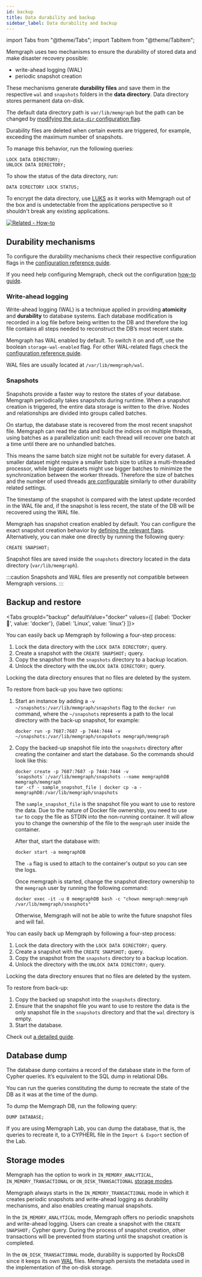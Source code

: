 ```yaml
---
id: backup
title: Data durability and backup
sidebar_label: Data durability and backup
---
```

import Tabs from "@theme/Tabs"; import TabItem from "@theme/TabItem";

Memgraph uses two mechanisms to ensure the durability of stored data and make
disaster recovery possible:

* write-ahead logging (WAL)
* periodic snapshot creation

These mechanisms generate **durability files** and save them in the respective
`wal` and `snapshots` folders in the **data directory**. Data directory stores
permanent data on-disk. 

The default data directory path is `var/lib/memgraph` but the path can be
changed by [modifying the `data-dir` configuration
flag](/memgraph/reference-guide/configuration#other).

Durability files are deleted when certain events are triggered, for example,
exceeding the maximum number of snapshots.

To manage this behavior, run the following queries:

```cypher
LOCK DATA DIRECTORY;
UNLOCK DATA DIRECTORY;
```

To show the status of the data directory, run:

```cypher
DATA DIRECTORY LOCK STATUS;
```

To encrypt the data directory, use
[LUKS](https://gitlab.com/cryptsetup/cryptsetup/) as it works with Memgraph out
of the box and is undetectable from the applications perspective so it shouldn't
break any existing applications. 

[![Related - How-to](https://img.shields.io/static/v1?label=Related&message=How-to&color=blue&style=for-the-badge)](/how-to-guides/create-backup.md)

## Durability mechanisms

To configure the durability mechanisms check their respective configuration
flags in the [configuration reference
guide](/memgraph/reference-guide/configuration#storage). 

If you need help configuring Memgraph, check out the configuration [how-to
guide](/how-to-guides/config-logs.md).

### Write-ahead logging

Write-ahead logging (WAL) is a technique applied in providing **atomicity** and
**durability** to database systems. Each database modification is recorded in a
log file before being written to the DB and therefore the log file contains all
steps needed to reconstruct the DB’s most recent state.

Memgraph has WAL enabled by default. To switch it on and off, use the boolean
`storage-wal-enabled` flag. For other WAL-related flags check the [configuration
reference guide](/memgraph/reference-guide/configuration#storage).

WAL files are usually located at `/var/lib/memgraph/wal`.

### Snapshots
Snapshots provide a faster way to restore the states of your database. Memgraph
periodically takes snapshots during runtime. When a snapshot creation is
triggered, the entire data storage is written to the drive. Nodes and
relationships are divided into groups called batches.

On startup, the database state is recovered from the most recent snapshot file.
Memgraph can read the data and build the indices on multiple threads, using
batches as a parallelization unit: each thread will recover one batch at a time
until there are no unhandled batches.

This means the same batch size might not be suitable for every dataset. A
smaller dataset might require a smaller batch size to utilize a multi-threaded
processor, while bigger datasets might use bigger batches to minimize the
synchronization between the worker threads. Therefore the size of batches and
the number of used threads [are
configurable](/memgraph/reference-guide/configuration#storage) similarly to
other durability related settings.

The timestamp of the snapshot is compared with the latest update recorded in the
WAL file and, if the snapshot is less recent, the state of the DB will be
recovered using the WAL file.

Memgraph has snapshot creation enabled by default. You can configure the exact
snapshot creation behavior by [defining the relevant flags](/memgraph/reference-guide/configuration#storage).
Alternatively, you can make one directly by running the following query:

```opencypher
CREATE SNAPSHOT;
```
Snapshot files are saved inside the `snapshots` directory located in the data directory
(`var/lib/memgraph`). 

:::caution
Snapshots and WAL files are presently not compatible between Memgraph versions.
:::

## Backup and restore

<Tabs
  groupId="backup"
  defaultValue="docker"
  values={[
    {label: 'Docker 🐳', value: 'docker'},
    {label: 'Linux', value: 'linux'}
  ]}>
<TabItem value='docker'>

You can easily back up Memgraph by following a four-step process:

1. Lock the data directory with the `LOCK DATA DIRECTORY;` query.
2. Create a snapshot with the `CREATE SNAPSHOT;` query.
3. Copy the snapshot from the `snapshots` directory to a backup location.
4. Unlock the directory with the `UNLOCK DATA DIRECTORY;` query.

Locking the data directory ensures that no files are deleted by the system. 

To restore from back-up you have two options:

1. Start an instance by adding a `-v ~/snapshots:/var/lib/memgraph/snapshots`
    flag to the `docker run` command, where the `~/snapshots` represents a path to
    the local directory with the back-up snapshot, for example: 

    ```
    docker run -p 7687:7687 -p 7444:7444 -v ~/snapshots:/var/lib/memgraph/snapshots memgraph/memgraph
    ```

2. Copy the backed-up snapshot file into the `snapshots` directory after creating the container and start the database. So the commands should look like this: 

    ```
    docker create -p 7687:7687 -p 7444:7444 -v `snapshots`:/var/lib/memgraph/snapshots --name memgraphDB memgraph/memgraph
    tar -cf - sample_snapshot_file | docker cp -a - memgraphDB:/var/lib/memgraph/snapshots
    ```
    The `sample_snapshot_file` is the snapshot file you want to use to restore the data. Due to the nature of Docker file ownership, you need to use `tar` to copy the file as STDIN into the non-running container. It will allow you to change the ownership of the file to the `memgraph` user inside the container.

    After that, start the database with:
    ```
    docker start -a memgraphDB
    ```
    The `-a` flag is used to attach to the container's output so you can see the logs.

    Once memgraph is started, change the snapshot directory ownership to the `memgraph` user by running the following command:
    ```
    docker exec -it -u 0 memgraphDB bash -c "chown memgraph:memgraph /var/lib/memgraph/snasphots"
    ```
    Otherwise, Memgraph will not be able to write the future snapshot files and will fail.


</TabItem>
<TabItem value='linux'>

You can easily back up Memgraph by following a four-step process:

1. Lock the data directory with the `LOCK DATA DIRECTORY;` query.
2. Create a snapshot with the `CREATE SNAPSHOT;` query.
3. Copy the snapshot from the `snapshots` directory to a backup location.
4. Unlock the directory with the `UNLOCK DATA DIRECTORY;` query.

Locking the data directory ensures that no files are deleted by the system. 

To restore from back-up:

1. Copy the backed up snapshot into the `snapshots` directory.
2. Ensure that the snapshot file you want to use to restore the data is the only
   snapshot file in the `snapshots` directory and that the `wal` directory is
   empty.
3. Start the database. 

</TabItem>
</Tabs>

Check out [a detailed guide](/how-to-guides/create-backup.md).

## Database dump

The database dump contains a record of the database state in the form of Cypher
queries. It’s equivalent to the SQL dump in relational DBs. 

You can run the queries constituting the dump to recreate the state of the DB as
it was at the time of the dump.

To dump the Memgraph DB, run the following query:

```opencypher
DUMP DATABASE;
```
If you are using Memgraph Lab, you can dump the database, that is, the queries
to recreate it, to a CYPHERL file in the `Import & Export` section of the Lab.

## Storage modes

Memgraph has the option to work in `IN_MEMORY_ANALYTICAL`,
`IN_MEMORY_TRANSACTIONAL` or `ON_DISK_TRANSACTIONAL` [storage
modes](/reference-guide/storage-modes.md).

Memgraph always starts in the `IN_MEMORY_TRANSACTIONAL` mode in which it creates
periodic snapshots and write-ahead logging as durability mechanisms, and also
enables creating manual snapshots.

In the `IN_MEMORY_ANALYTICAL` mode, Memgraph offers no periodic snapshots and
write-ahead logging. Users can create a snapshot with the `CREATE SNAPSHOT;`
Cypher query. During the process of snapshot creation, other transactions will
be prevented from starting until the snapshot creation is completed.

In the `ON_DISK_TRANSACTIONAL` mode, durability is supported by RocksDB since it
keeps its own
[WAL](https://github.com/facebook/rocksdb/wiki/Write-Ahead-Log-%28WAL%29) files.
Memgraph persists the metadata used in the implementation of the on-disk
storage. 